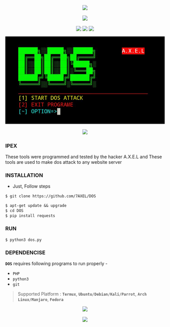 <!-- DOS -->
<p align="center">
<img src="https://img.shields.io/badge/DOS TOOL-bg?style=for-the-badge">
<p align="center">
<img src="https://img.shields.io/badge/POWERFUL TOOL V1.0-orange?style=for-the-badge">
<p align="center">
<img src="https://img.shields.io/badge/Author-A.X.E.L-red?style=flat-square">
<img src="https://img.shields.io/badge/Open%20Source-Yes-magenta?style=flat-square">
<img src="https://img.shields.io/badge/Written%20In-BASH,PYTHON,PHP-cyan?style=flat-square">
</p>
<img src="https://github.com/7AXEL/DOS/blob/main/LOGO.jpg">
</p>

<p align="center">
<img src="https://img.shields.io/badge/   DISCLAIMER   -yellow?style=for-the-badge">

### IPEX
These tools were programmed and tested by the hacker A.X.E.L and These tools are used to make dos attack to any website server
### INSTALLATION
- Just, Follow steps
```
$ git clone https://github.com/7AXEL/DOS
```
```
$ apt-get update && upgrade
$ cd DOS
$ pip install requests
```
### RUN
```
$ python3 dos.py
```
### DEPENDENCISE

**`DOS`** requires following programs to run properly - 
- `PHP`
- `python3`
- `git`
> Supported Platform : **`Termux`**, **`Ubuntu/Debian/Kali/Parrot`**, **`Arch Linux/Manjaro`**, **`Fedora`**
<p align="center">
<img src="https://img.shields.io/badge/OTHERS TOOLS-COMINGSON-magenta?style=flat-square">
<p align="center">
<img src="https://img.shields.io/badge/A.X.E.L-brown?style=flat-square">

